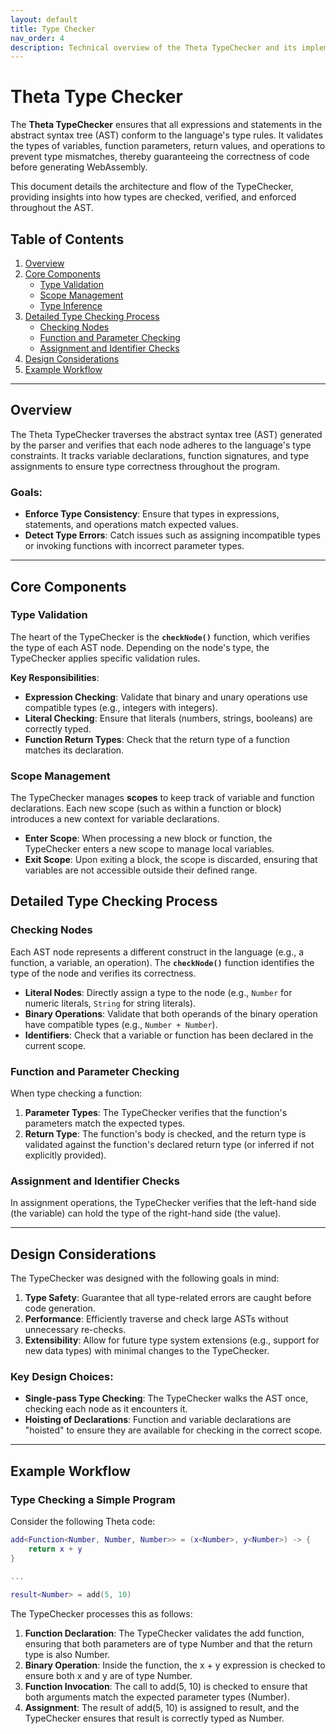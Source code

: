 ```yaml
---
layout: default
title: Type Checker
nav_order: 4
description: Technical overview of the Theta TypeChecker and its implementation details.
---
```


# Theta Type Checker

The **Theta TypeChecker** ensures that all expressions and statements in the abstract syntax tree (AST) conform to the language's type rules. It validates the types of variables, function parameters, return values, and operations to prevent type mismatches, thereby guaranteeing the correctness of code before generating WebAssembly.

This document details the architecture and flow of the TypeChecker, providing insights into how types are checked, verified, and enforced throughout the AST.

## Table of Contents
1. [Overview](#overview)
2. [Core Components](#core-components)
   - [Type Validation](#type-validation)
   - [Scope Management](#scope-management)
   - [Type Inference](#type-inference)
3. [Detailed Type Checking Process](#detailed-type-checking-process)
   - [Checking Nodes](#checking-nodes)
   - [Function and Parameter Checking](#function-and-parameter-checking)
   - [Assignment and Identifier Checks](#assignment-and-identifier-checks)
4. [Design Considerations](#design-considerations)
5. [Example Workflow](#example-workflow)

---

## Overview

The Theta TypeChecker traverses the abstract syntax tree (AST) generated by the parser and verifies that each node adheres to the language's type constraints. It tracks variable declarations, function signatures, and type assignments to ensure type correctness throughout the program.

### Goals:
- **Enforce Type Consistency**: Ensure that types in expressions, statements, and operations match expected values.
- **Detect Type Errors**: Catch issues such as assigning incompatible types or invoking functions with incorrect parameter types.

---

## Core Components

### Type Validation

The heart of the TypeChecker is the **`checkNode()`** function, which verifies the type of each AST node. Depending on the node's type, the TypeChecker applies specific validation rules.

**Key Responsibilities**:
- **Expression Checking**: Validate that binary and unary operations use compatible types (e.g., integers with integers).
- **Literal Checking**: Ensure that literals (numbers, strings, booleans) are correctly typed.
- **Function Return Types**: Check that the return type of a function matches its declaration.

### Scope Management

The TypeChecker manages **scopes** to keep track of variable and function declarations. Each new scope (such as within a function or block) introduces a new context for variable declarations.

- **Enter Scope**: When processing a new block or function, the TypeChecker enters a new scope to manage local variables.
- **Exit Scope**: Upon exiting a block, the scope is discarded, ensuring that variables are not accessible outside their defined range.

## Detailed Type Checking Process

### Checking Nodes

Each AST node represents a different construct in the language (e.g., a function, a variable, an operation). The **`checkNode()`** function identifies the type of the node and verifies its correctness.

- **Literal Nodes**: Directly assign a type to the node (e.g., `Number` for numeric literals, `String` for string literals).
- **Binary Operations**: Validate that both operands of the binary operation have compatible types (e.g., `Number + Number`).
- **Identifiers**: Check that a variable or function has been declared in the current scope.

### Function and Parameter Checking

When type checking a function:
1. **Parameter Types**: The TypeChecker verifies that the function's parameters match the expected types.
2. **Return Type**: The function's body is checked, and the return type is validated against the function's declared return type (or inferred if not explicitly provided).

### Assignment and Identifier Checks

In assignment operations, the TypeChecker verifies that the left-hand side (the variable) can hold the type of the right-hand side (the value).

---

## Design Considerations

The TypeChecker was designed with the following goals in mind:
1. **Type Safety**: Guarantee that all type-related errors are caught before code generation.
2. **Performance**: Efficiently traverse and check large ASTs without unnecessary re-checks.
3. **Extensibility**: Allow for future type system extensions (e.g., support for new data types) with minimal changes to the TypeChecker.

### Key Design Choices:
- **Single-pass Type Checking**: The TypeChecker walks the AST once, checking each node as it encounters it.
- **Hoisting of Declarations**: Function and variable declarations are "hoisted" to ensure they are available for checking in the correct scope.

---

## Example Workflow

### Type Checking a Simple Program

Consider the following Theta code:

```lua
add<Function<Number, Number, Number>> = (x<Number>, y<Number>) -> {
    return x + y
}

...

result<Number> = add(5, 10)
```

The TypeChecker processes this as follows:

1. **Function Declaration**: The TypeChecker validates the add function, ensuring that both parameters are of type Number and that the return type is also Number.
2. **Binary Operation**: Inside the function, the x + y expression is checked to ensure both x and y are of type Number.
3. **Function Invocation**: The call to add(5, 10) is checked to ensure that both arguments match the expected parameter types (Number).
4. **Assignment**: The result of add(5, 10) is assigned to result, and the TypeChecker ensures that result is correctly typed as Number.

